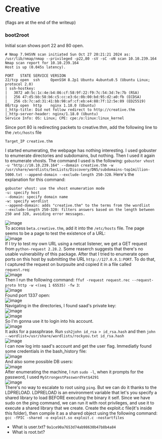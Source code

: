 # Creative
(flags are at the end of the writeup)

### boot2root
Initial scan shows port 22 and 80 open.

    # Nmap 7.94SVN scan initiated Sun Oct 27 20:21:21 2024 as: /usr/lib/nmap/nmap --privileged -p22,80 -sV -sC -oN scan 10.10.239.164
    Nmap scan report for 10.10.239.164
    Host is up (0.045s latency).
    
    PORT   STATE SERVICE VERSION
    22/tcp open  ssh     OpenSSH 8.2p1 Ubuntu 4ubuntu0.5 (Ubuntu Linux; protocol 2.0)
    | ssh-hostkey: 
    |   3072 a0:5c:1c:4e:b4:86:cf:58:9f:22:f9:7c:54:3d:7e:7b (RSA)
    |   256 47:d5:bb:58:b6:c5:cc:e3:6c:0b:00:bd:95:d2:a0:fb (ECDSA)
    |_  256 cb:7c:ad:31:41:bb:98:af:cf:eb:e4:88:7f:12:5e:89 (ED25519)
    80/tcp open  http    nginx 1.18.0 (Ubuntu)
    |_http-title: Did not follow redirect to http://creative.thm
    |_http-server-header: nginx/1.18.0 (Ubuntu)
    Service Info: OS: Linux; CPE: cpe:/o:linux:linux_kernel

Since port 80 is redirecting packets to creative.thm, add the following line to the `/etc/hosts` file

    Target_IP creative.thm
I started enumerating, the webpage has nothing interesting. I used gobuster to enumerate directories and subdomains, but nothing. Then I used it again to enumerate vhosts. The command I used is the following: `gobuster vhost -u "http://10.10.239.164" --domain creative.thm -w /usr/share/wordlists/SecLists/Discovery/DNS/subdomains-top1million-5000.txt --append-domain --exclude-length 250-320`. 
Here's the explanation for this command: 

    gobuster vhost: use the vhost enumeration mode
    -u: specify host
    --domain: specify domain name
    -w: specify wordlist
    --append-domain: adds "creative.thm" to the terms from the wordlist
    --exclude-length 250-320: filters answers based on the length between 250 and 320, avoiding error messages.
![image](https://github.com/user-attachments/assets/b8231f8a-0c5b-4180-aa84-85fdf19658a3)<br />
To access `beta.creative.thm`, add it into the `/etc/hosts` file. Tne page seems to be a page to test the existence of a URL: <br />
![image](https://github.com/user-attachments/assets/8fbf0464-82aa-4df1-89ed-6ee75514a2e2)<br />
If I try to test my own URL using a netcat listener, we get a GET request from `python-request 2.28.2`. Some reaserch suggests that there's no usable vulnerability of this package. After that I tried to enumerate open ports on this host by submitting the URL `http://127.0.0.1:PORT`. To do that, I captured the request on burpsuite and copied it in a file called `request.req`:<br />
![image](https://github.com/user-attachments/assets/a57e31c3-6425-4440-9dc5-c2baedfe3519)<br />
Then I run the following command: `ffuf -request request.rec --request-proto http -w <(seq 1 65535) -fw 3`:<br />
![image](https://github.com/user-attachments/assets/6ab3e9dd-5cb8-42df-ab7b-ba0dfdff7714)<br />
Found port 1337 open:<br />
![image](https://github.com/user-attachments/assets/88686e03-df18-4530-a6c1-97231793052d)<br />
Navigating in the directories, I found saad's private key:<br />
![image](https://github.com/user-attachments/assets/1a404eb1-c861-430d-8a68-00d215975c8f)<br />
![image](https://github.com/user-attachments/assets/8d0cb5f2-978b-4655-83d8-b0c994700d60)<br />
So I'm gonna use it to login into his account.<br />
![image](https://github.com/user-attachments/assets/5c978bba-62d5-4a15-a6cf-a2d9d7cc8034)<br />
It asks for a passphrase. Run `ssh2john id_rsa > id_rsa.hash` and then `john --wordlist=/usr/share/wordlists/rockyou.txt id_rsa.hash`<br />
![image](https://github.com/user-attachments/assets/7f2d441a-dadf-48a6-b3b9-ef32af01e16a)<br />
I can now log into saad's account and get the user flag. Immediatly found some credentials in the bash_history file:<br />
![image](https://github.com/user-attachments/assets/9d1c792a-fc9b-423c-ab77-8a075b09bb12)<br />
And also some possible DB users:<br />
![image](https://github.com/user-attachments/assets/45e07072-d472-4625-b038-65f3f2b8a9ae)<br />
After enumerating the machine, I run `sudo -l`, when it prompts for the password, I used `MyStrongestPasswordYet$4291`<br />
![image](https://github.com/user-attachments/assets/ba605223-c8ed-4096-959e-a97842749146)<br />
There's no way to escalate to root using `ping`. But we can do it thanks to the LDPRELOAD. LDPRELOAD is an environment variable that let's you specify a shared library to load BEFORE executing the binary it self. Since we have sudo on the ping command, we can run it with root privileges, and use it to execute a shared library that we create. Create the exploit.c file(it's inside this folder), then compile it as a shared object using the following command: `gcc -fPIC -shared -o exploit.so exploit.c -nostartfiles`







- What is user.txt? `9a1ce90a7653d74ab98630b47b8b4a84`
- What is root.txt?

